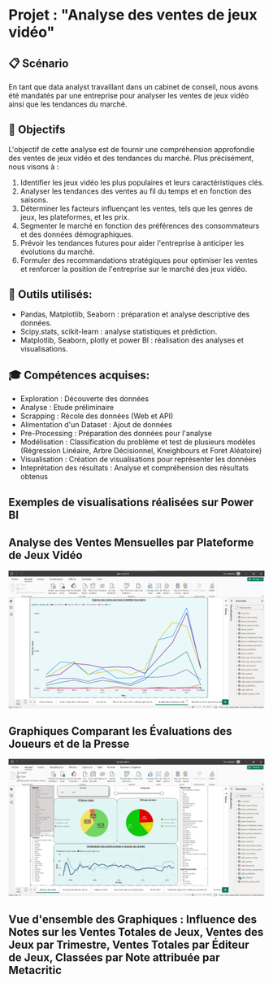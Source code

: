 # Projet : "Analyse des ventes de jeux vidéo"
## 📋 Scénario
En tant que data analyst travaillant dans un cabinet de conseil, nous avons été mandatés par une entreprise pour analyser les ventes de jeux vidéo ainsi que les tendances du marché. 
## 🎯 Objectifs
L'objectif de cette analyse est de fournir une compréhension approfondie des ventes de jeux vidéo et des tendances du marché. Plus précisément, nous visons à :
1. Identifier les jeux vidéo les plus populaires et leurs caractéristiques clés.
2. Analyser les tendances des ventes au fil du temps et en fonction des saisons.
3. Déterminer les facteurs influençant les ventes, tels que les genres de jeux, les plateformes, et les prix.
4. Segmenter le marché en fonction des préférences des consommateurs et des données démographiques.
5. Prévoir les tendances futures pour aider l'entreprise à anticiper les évolutions du marché.
6. Formuler des recommandations stratégiques pour optimiser les ventes et renforcer la position de l'entreprise sur le marché des jeux vidéo.

## 🔧 Outils utilisés:
- Pandas, Matplotlib, Seaborn : préparation et analyse descriptive des données.
- Scipy.stats, scikit-learn : analyse statistiques et prédiction.
- Matplotlib, Seaborn, plotly et power BI : réalisation des analyses et visualisations.
  
## 🎓 Compétences acquises:
- Exploration : Découverte des données
- Analyse : Etude préliminaire
- Scrapping : Récole des données (Web et API)
- Alimentation d'un Dataset :  Ajout de données
- Pre-Processing : Préparation des données pour l'analyse 
- Modélisation : Classification  du problème et test de plusieurs modèles (Régression Linéaire, Arbre Décisionnel, Kneighbours et Foret Aléatoire)
- Visualisation : Création de visualisations pour représenter les données
- Inteprétation des résultats : Analyse et compréhension des résultats obtenus
  
## Exemples de visualisations réalisées sur Power BI
## Analyse des Ventes Mensuelles par Plateforme de Jeux Vidéo
![Base de données](https://github.com/meri1458/Analyse-des-ventes-de-jeux-video/blob/main/Capture%20d%E2%80%99%C3%A9cran%203.png)
## Graphiques Comparant les Évaluations des Joueurs et de la Presse
![Base de données](https://github.com/meri1458/Analyse-des-ventes-de-jeux-video/blob/main/Capture%20d%E2%80%99%C3%A9cran%2001.png)
## Vue d'ensemble des Graphiques : Influence des Notes sur les Ventes Totales de Jeux, Ventes des Jeux par Trimestre, Ventes Totales par Éditeur de Jeux, Classées par Note attribuée par Metacritic

 











  




